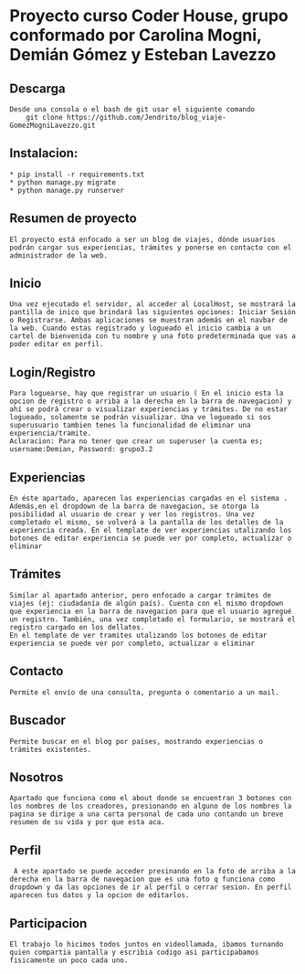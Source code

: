 # Proyecto curso Coder House, grupo conformado por Carolina Mogni, Demián Gómez y Esteban Lavezzo


## Descarga
    Desde una consola o el bash de git usar el siguiente comando
        git clone https://github.com/Jendrito/blog_viaje-GomezMogniLavezzo.git


## Instalacion:
    * pip install -r requirements.txt
    * python manage.py migrate
    * python manage.py runserver

## Resumen de proyecto
    El proyecto está enfocado a ser un blog de viajes, dónde usuarios podrán cargar sus experiencias, trámites y ponerse en contacto con el administrador de la web. 

## Inicio
    Una vez ejecutado el servidor, al acceder al LocalHost, se mostrará la pantilla de inico que brindará las siguientes opciones: Iniciar Sesión o Registrarse. Ambas aplicaciones se muestran además en el navbar de la web. Cuando estas registrado y logueado el inicio cambia a un cartel de bienvenida con tu nombre y una foto predeterminada que vas a poder editar en perfil.

## Login/Registro
    Para loguearse, hay que registrar un usuario ( En el inicio esta la opcion de registro o arriba a la derecha en la barra de navegacion) y ahí se podrá crear o visualizar experiencias y trámites. De no estar logueado, solamente se podrán visualizar. Una ve logueado si sos superusuario tambien tenes la funcionalidad de eliminar una experiencia/tramite.
    Aclaracion: Para no tener que crear un superuser la cuenta es; username:Demian, Password: grupo3.2

## Experiencias
    En éste apartado, aparecen las experiencias cargadas en el sistema . Además,en el dropdown de la barra de navegacion, se otorga la posibilidad al usuario de crear y ver los registros. Una vez completado el mismo, se volverá a la pantalla de los detalles de la experiencia creada. En el template de ver experiencias utalizando los botones de editar experiencia se puede ver por completo, actualizar o eliminar

## Trámites
    Similar al apartado anterior, pero enfocado a cargar trámites de viajes (ej: ciudadanía de algún país). Cuenta con el mismo dropdown que experiencia en la barra de navegacion para que el usuario agregué un registro. También, una vez completado el formulario, se mostrará el registro cargado en los dellates.
    En el template de ver tramites utalizando los botones de editar experiencia se puede ver por completo, actualizar o eliminar

## Contacto
    Permite el envío de una consulta, pregunta o comentario a un mail.

## Buscador
    Permite buscar en el blog por países, mostrando experiencias o trámites existentes.

## Nosotros
    Apartado que funciona como el about donde se encuentran 3 botones con los nombres de los creadores, presionando en alguno de los nombres la pagina se dirige a una carta personal de cada uno contando un breve resumen de su vida y por que esta aca.

## Perfil
     A este apartado se puede acceder presinando en la foto de arriba a la derecha en la barra de navegacion que es una foto q funciona como dropdown y da las opciones de ir al perfil o cerrar sesion. En perfil aparecen tus datos y la opcion de editarlos.

## Participacion 
    El trabajo lo hicimos todos juntos en videollamada, ibamos turnando quien compartia pantalla y escribia codigo asi participabamos fisicamente un poco cada uno.